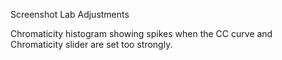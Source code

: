 Screenshot Lab Adjustments

Chromaticity histogram showing spikes when the CC curve and Chromaticity
slider are set too strongly.